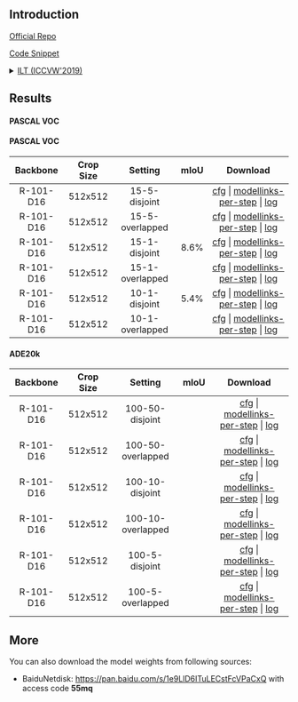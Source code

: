 ## Introduction

<a href="https://github.com/LTTM/IL-SemSegm">Official Repo</a>

<a href="https://github.com/SegmentationBLWX/cssegmentation/blob/main/csseg/modules/runners/ilt.py">Code Snippet</a>

<details>
<summary align="left"><a href="https://arxiv.org/pdf/1907.13372.pdf">ILT (ICCVW'2019)</a></summary>

```latex
@inproceedings{michieli2019incremental,
  title={Incremental learning techniques for semantic segmentation},
  author={Michieli, Umberto and Zanuttigh, Pietro},
  booktitle={Proceedings of the IEEE/CVF international conference on computer vision workshops},
  pages={0--0},
  year={2019}
}
```

</details>


## Results

#### PASCAL VOC

#### PASCAL VOC

| Backbone    | Crop Size  | Setting                             | mIoU   | Download                                                                                                                                                                                                                                                                                                                                                                                                 |
| :-:         | :-:        | :-:                                 | :-:    | :-:                                                                                                                                                                                                                                                                                                                                                                                                      |
| R-101-D16   | 512x512    | 15-5-disjoint                       |        | [cfg](https://raw.githubusercontent.com/SegmentationBLWX/cssegmentation/main/csseg/configs/ilt/ilt_r101iabnd16_aspp_512x512_vocaug15-5_disjoint.py) &#124; [modellinks-per-step](https://github.com/SegmentationBLWX/modelstore/releases/tag/csseg_ilt) &#124; [log](https://github.com/SegmentationBLWX/modelstore/releases/download/csseg_ilt/ilt_r101iabnd16_aspp_512x512_vocaug15-5_disjoint.log)    |
| R-101-D16   | 512x512    | 15-5-overlapped                     |        | [cfg](https://raw.githubusercontent.com/SegmentationBLWX/cssegmentation/main/csseg/configs/ilt/ilt_r101iabnd16_aspp_512x512_vocaug15-5_overlap.py) &#124; [modellinks-per-step](https://github.com/SegmentationBLWX/modelstore/releases/tag/csseg_ilt) &#124; [log](https://github.com/SegmentationBLWX/modelstore/releases/download/csseg_ilt/ilt_r101iabnd16_aspp_512x512_vocaug15-5_overlap.log)      |
| R-101-D16   | 512x512    | 15-1-disjoint                       | 8.6%   | [cfg](https://raw.githubusercontent.com/SegmentationBLWX/cssegmentation/main/csseg/configs/ilt/ilt_r101iabnd16_aspp_512x512_vocaug15-1_disjoint.py) &#124; [modellinks-per-step](https://github.com/SegmentationBLWX/modelstore/releases/tag/csseg_ilt) &#124; [log](https://github.com/SegmentationBLWX/modelstore/releases/download/csseg_ilt/ilt_r101iabnd16_aspp_512x512_vocaug15-1_disjoint.log)    |
| R-101-D16   | 512x512    | 15-1-overlapped                     |        | [cfg](https://raw.githubusercontent.com/SegmentationBLWX/cssegmentation/main/csseg/configs/ilt/ilt_r101iabnd16_aspp_512x512_vocaug15-1_overlap.py) &#124; [modellinks-per-step](https://github.com/SegmentationBLWX/modelstore/releases/tag/csseg_ilt) &#124; [log](https://github.com/SegmentationBLWX/modelstore/releases/download/csseg_ilt/ilt_r101iabnd16_aspp_512x512_vocaug15-1_overlap.log)      |
| R-101-D16   | 512x512    | 10-1-disjoint                       | 5.4%   | [cfg](https://raw.githubusercontent.com/SegmentationBLWX/cssegmentation/main/csseg/configs/ilt/ilt_r101iabnd16_aspp_512x512_vocaug10-1_disjoint.py) &#124; [modellinks-per-step](https://github.com/SegmentationBLWX/modelstore/releases/tag/csseg_ilt) &#124; [log](https://github.com/SegmentationBLWX/modelstore/releases/download/csseg_ilt/ilt_r101iabnd16_aspp_512x512_vocaug10-1_disjoint.log)    |
| R-101-D16   | 512x512    | 10-1-overlapped                     |        | [cfg](https://raw.githubusercontent.com/SegmentationBLWX/cssegmentation/main/csseg/configs/ilt/ilt_r101iabnd16_aspp_512x512_vocaug10-1_overlap.py) &#124; [modellinks-per-step](https://github.com/SegmentationBLWX/modelstore/releases/tag/csseg_ilt) &#124; [log](https://github.com/SegmentationBLWX/modelstore/releases/download/csseg_ilt/ilt_r101iabnd16_aspp_512x512_vocaug10-1_overlap.log)      |

#### ADE20k

| Backbone   | Crop Size  | Setting                             | mIoU   | Download                                                                                                                                                                                                                                                                                                                                                                                       |
| :-:        | :-:        | :-:                                 | :-:    | :-:                                                                                                                                                                                                                                                                                                                                                                                            |
| R-101-D16  | 512x512    | 100-50-disjoint                     |        | [cfg]() &#124; [modellinks-per-step]() &#124; [log]()    |
| R-101-D16  | 512x512    | 100-50-overlapped                   |        | [cfg]() &#124; [modellinks-per-step]() &#124; [log]()    |
| R-101-D16  | 512x512    | 100-10-disjoint                     |        | [cfg]() &#124; [modellinks-per-step]() &#124; [log]()    |
| R-101-D16  | 512x512    | 100-10-overlapped                   |        | [cfg]() &#124; [modellinks-per-step]() &#124; [log]()    |
| R-101-D16  | 512x512    | 100-5-disjoint                      |        | [cfg]() &#124; [modellinks-per-step]() &#124; [log]()    |
| R-101-D16  | 512x512    | 100-5-overlapped                    |        | [cfg]() &#124; [modellinks-per-step]() &#124; [log]()    |


## More

You can also download the model weights from following sources:
- BaiduNetdisk: https://pan.baidu.com/s/1e9LlD6ITuLECstFcVPaCxQ with access code **55mq**
